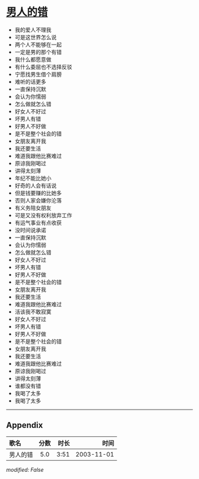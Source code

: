 # [男人的错](https://music.163.com/song?id=66633)

* 我的爱人不理我
* 可是这世界怎么说
* 两个人不能够在一起
* 一定是男的那个有错
* 我什么都愿意做
* 有什么委屈也不选择反驳
* 宁愿找男生借个肩膀
* 难听的话更多
* 一直保持沉默
* 会认为你懦弱
* 怎么做就怎么错
* 好女人不好过
* 坏男人有错
* 好男人不好做
* 是不是整个社会的错
* 女朋友离开我
* 我还要生活
* 难道我跟他比赛难过
* 原谅我刚喝过
* 讲得太刻薄
* 年纪不能比她小
* 好奇的人会有话说
* 但是钱要赚的比她多
* 否则人家会嫌你沦落
* 有义务陪女朋友
* 可是又没有权利放弃工作
* 有运气事业有点收获
* 没时间说承诺
* 一直保持沉默
* 会认为你懦弱
* 怎么做就怎么错
* 好女人不好过
* 坏男人有错
* 好男人不好做
* 是不是整个社会的错
* 女朋友离开我
* 我还要生活
* 难道我跟他比赛难过
* 活该我不敢寂寞
* 好女人不好过
* 坏男人有错
* 好男人不好做
* 是不是整个社会的错
* 女朋友离开我
* 我还要生活
* 难道我跟他比赛难过
* 原谅我刚喝过
* 讲得太刻薄
* 谁都没有错
* 我喝了太多
* 我喝了太多


---

## Appendix

|歌名|分数|时长|时间|
|:---|:---:|---:|---:|
|男人的错|5.0|3:51|2003-11-01

*modified: False*